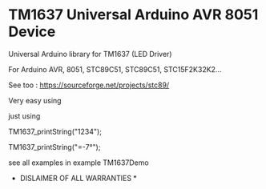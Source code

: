 TM1637 Universal Arduino AVR 8051 Device
========================================

Universal Arduino library for TM1637 (LED Driver)

For Arduino AVR, 8051, STC89C51, STC89C51, STC15F2K32K2...

See too : https://sourceforge.net/projects/stc89/

Very easy using

just using
 
  TM1637_printString("1234");
  
  TM1637_printString("=-7°");
  
see all examples in example TM1637Demo


* DISLAIMER OF ALL WARRANTIES *
